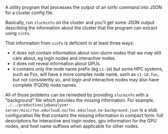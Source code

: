 A utility program that processes the output of an sinfo command into JSON for a cluster config file.

Basically, run `slurminfo` on the cluster and you'll get some JSON output describing the information
about the cluster that the program can extract using `sinfo`.

That information from `sinfo` is deficient in at least three ways:

- it does not contain information about non-slurm nodes that we may still care about, eg login nodes and
  interactive nodes.
- it does not reveal information about GPUs.
- it contains only the node name prefix (eg `c1-10`) but some HPC systems, such as Fox, will
  have a more complex node name, such as `c1-10.fox`, but not consistently so, and login and interactive
  nodes may also have complete (FQDN) node names.

All of those problems can be remedied by providing `slurminfo` with a "background" file which
provides the missing information.  For example,
`../../production/jobanalyzer-server/misc/fox.educloud.no/fox.educloud.no-background.json` is a stub
configuration file that contains the missing information in compact form: full descriptions for
interactive and login nodes, gpu information for the GPU nodes, and host name suffixes when
applicable for other nodes.
